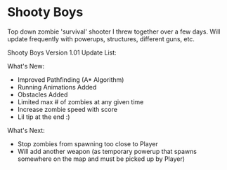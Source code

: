 # Shooty Boys

Top down zombie 'survival' shooter I threw together over a few days. Will update frequently with powerups, structures, different guns, etc. 

Shooty Boys Version 1.01 Update List:

What's New:

- Improved Pathfinding (A* Algorithm)
- Running Animations Added
- Obstacles Added
- Limited max # of zombies at any given time
- Increase zombie speed with score
- Lil tip at the end :)

What's Next:

- Stop zombies from spawning too close to Player
- Will add another weapon (as temporary powerup that spawns somewhere on the map and must be picked up by Player)
